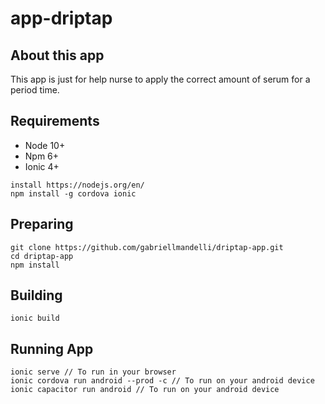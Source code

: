 app-driptap
===========
About this app
---------------
This app is just for help nurse to apply the correct amount of serum for a period time.

Requirements
------------
* Node 10+
* Npm 6+
* Ionic 4+

```
install https://nodejs.org/en/
npm install -g cordova ionic
````

Preparing
---------
```
git clone https://github.com/gabriellmandelli/driptap-app.git
cd driptap-app
npm install
```

Building
--------
```
ionic build
```

Running App
-----------
```
ionic serve // To run in your browser
ionic cordova run android --prod -c // To run on your android device
ionic capacitor run android // To run on your android device
```
